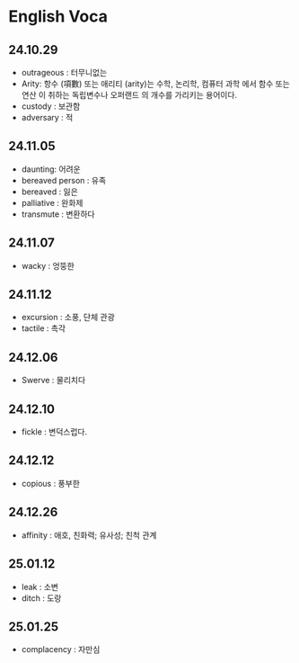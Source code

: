 # English Voca

## 24.10.29

- outrageous : 터무니없는
- Arity: 항수 (項數) 또는 애리티 (arity)는 수학, 논리학, 컴퓨터 과학 에서 함수 또는 연산 이 취하는 독립변수나 오퍼랜드 의 개수를 가리키는 용어이다.
- custody : 보관함
- adversary : 적

## 24.11.05

- daunting: 어려운
- bereaved person : 유족
- bereaved : 잃은
- palliative : 완화제
- transmute : 변환하다

## 24.11.07

- wacky : 엉뚱한

## 24.11.12

- excursion : 소풍, 단체 관광
- tactile : 촉각

## 24.12.06

- Swerve : 물리치다

## 24.12.10

- fickle : 변덕스럽다.

## 24.12.12

- copious : 풍부한

## 24.12.26

- affinity : 애호, 친화력; 유사성; 친척 관계

## 25.01.12

- leak : 소변
- ditch : 도랑

## 25.01.25

- complacency : 자만심
